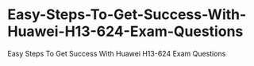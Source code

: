# Easy-Steps-To-Get-Success-With-Huawei-H13-624-Exam-Questions
Easy Steps To Get Success With Huawei H13-624 Exam Questions
